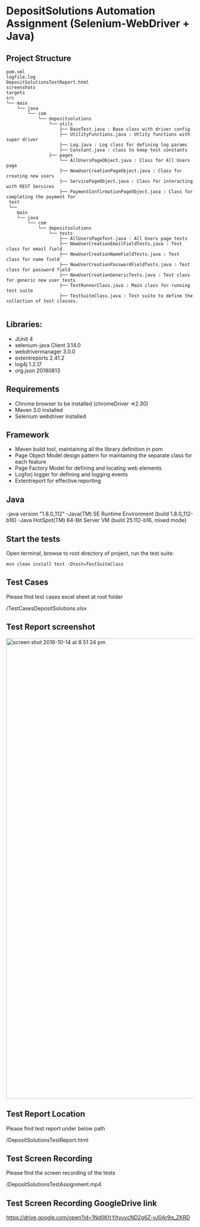 
# DepositSolutions Automation Assignment (Selenium-WebDriver + Java)

## Project Structure

```
pom.xml
logfile.log
DepositSolutionsTestReport.html
screenshots
targets
src
└── main
    └── java
        └── com
            └── depositsolutions
                └── utils
                    ├── BaseTest.java : Base class with driver config
                    ├── UtilityFunctions.java : Utlity functions with super driver
                    ├── Log.java : Log class for defining log params
                    ├── Constant.java : class to keep test constants
                ├── pages   
                    └── AllUsersPageObject.java : Class for All Users page 
                    ├── NewUserCreationPageObject.java : Class for creating new users
                    ├── ServicePageObject.java : Class for interacting with REST Services
                    ├── PaymentConfirmationPageObject.java : Class for completing the payment for 
 test
 └──
    main
    └── java
        └── com
            └── depositsolutions
            	└── tests
                    ├── AllUsersPageTest.java : All Users page tests 
                    ├── NewUserCreationEmailFieldTests.java : Test class for email field
                    ├── NewUserCreationNameFieldTests.java : Test class for name field
                    ├── NewUserCreationPasswordFieldTests.java : Test class for password field
                    ├── NewUserCreationGenericTests.java : Test class for generic new user tests
                    ├── TestRunnerClass.java : Main class for running test suite
                    ├── TestSuiteClass.java : Test suite to define the collection of test classes.
                                    
```

## Libraries:

- JUnit 4
- selenium-java Client 3.14.0
- webdrivermanager 3.0.0
- extentreports 2.41.2
- log4j 1.2.17
- org.json 20180813



## Requirements

- Chrome browser to be installed (chromeDriver =>2.30)
- Maven 3.0 installed
- Selenium webdriver installed

## Framework
 - Maven build tool, maintaining all the library definition in pom 
 - Page Object Model design pattern for maintaining the separate class for each feature
 - Page Factory Model for defining and locating web elements
 - Logforj logger for defining and logging events
 - Extentreport for effective reporting


## Java
 -java version "1.8.0_112"
 -Java(TM) SE Runtime Environment (build 1.8.0_112-b16)
 -Java HotSpot(TM) 64-Bit Server VM (build 25.112-b16, mixed mode)
 
## Start the tests

Open terminal, browse to root directory of project, run the test suite:

	mvn clean install test -Dtest=TestSuiteClass


## Test Cases

Please find test cases excel sheet at root folder

/TestCasesDepositSolutions.xlsx


## Test Report screenshot

<img width="1237" alt="screen shot 2018-10-14 at 8 51 24 pm" src="https://user-images.githubusercontent.com/14192186/46919748-5dad8e00-d001-11e8-959a-5c68a0b17a93.png">


## Test Report Location

Please find test report under below path 

/DepositSolutionsTestReport.html


## Test Screen Recording

Please find the screen recording of the tests 

/DepositSolutionsTestAssignment.mp4  
 
 ## Test Screen Recording GoogleDrive link
 
 https://drive.google.com/open?id=1Nd0KfrYltyuvcND2g6Z-vJ0Ar9q_ZKRD


